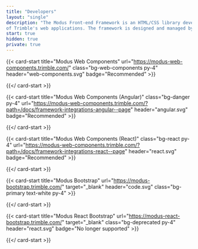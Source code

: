 ```yaml
---
title: "Developers"
layout: "single"
description: "The Modus Front-end Framework is an HTML/CSS library developed as a common, open source platform for all
of Trimble's web applications. The framework is designed and managed by the Trimble UX Council."
start: true
hidden: true
private: true
---
```


<style>
.card-header img {
  filter: none;
}
.card-header img {
  filter: brightness(0) invert(1);
}
</style>

<div class="row">

{{< card-start title="Modus Web Components" url="https://modus-web-components.trimble.com/" class="bg-web-components py-4" header="web-components.svg" badge="Recommended" >}}

{{</ card-start >}}

{{< card-start title="Modus Web Components (Angular)" class="bg-danger py-4" url="https://modus-web-components.trimble.com/?path=/docs/framework-integrations-angular--page" header="angular.svg" badge="Recommended" >}}

{{</ card-start >}}

{{< card-start title="Modus Web Components (React)" class="bg-react py-4" url="https://modus-web-components.trimble.com/?path=/docs/framework-integrations-react--page" header="react.svg" badge="Recommended" >}}

{{</ card-start >}}

</div>

<div class="row">

{{< card-start title="Modus Bootstrap" url="https://modus-bootstrap.trimble.com/" target="_blank" header="code.svg" class="bg-primary text-white py-4" >}}

{{</ card-start >}}

{{< card-start title="Modus React Bootstrap" url="https://modus-react-bootstrap.trimble.com/" target="_blank" class="bg-deprecated py-4" header="react.svg" badge="No longer supported" >}}

{{</ card-start >}}

</div>
